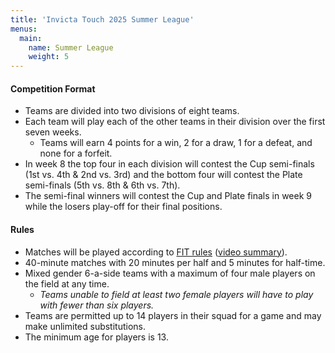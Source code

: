 ```yaml
---
title: 'Invicta Touch 2025 Summer League'
menus:
  main:
    name: Summer League
    weight: 5
---
```



#### Competition Format
* Teams are divided into two divisions of eight teams.
* Each team will play each of the other teams in their division over the first seven weeks.
  * Teams will earn 4 points for a win, 2 for a draw, 1 for a defeat, and none for a forfeit.
* In week 8 the top four in each division will contest the Cup semi-finals (1st vs. 4th & 2nd vs. 3rd)
and the bottom four will contest the Plate semi-finals (5th vs. 8th & 6th vs. 7th).
* The semi-final winners will contest the Cup and Plate finals in week 9 while the losers play-off for their final positions.

#### Rules
* Matches will be played according to [FIT rules](https://www.internationaltouch.org/media/FIT%205th%20Edition%20Rulebook.pdf)
([video summary](https://www.youtube.com/watch?v=4YHjW094-AY)).
* 40-minute matches with 20 minutes per half and 5 minutes for half-time.
* Mixed gender 6-a-side teams with a maximum of four male players on the field at any time.
  * *Teams unable to field at least two female players will have to play with fewer than six players.*
* Teams are permitted up to 14 players in their squad for a game and may make unlimited substitutions.
* The minimum age for players is 13.
